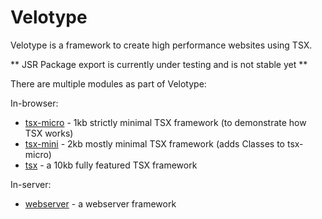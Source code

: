# Velotype

Velotype is a framework to create high performance websites using TSX.

** JSR Package export is currently under testing and is not stable yet **

There are multiple modules as part of Velotype:

In-browser:
* [tsx-micro](src/tsx-micro/readme.md) - 1kb strictly minimal TSX framework (to demonstrate how TSX works)
* [tsx-mini](src/tsx-mini/readme.md) - 2kb mostly minimal TSX framework (adds Classes to tsx-micro)
* [tsx](src/tsx/readme.md) - a 10kb fully featured TSX framework

In-server:
* [webserver](src/webserver/readme.md) - a webserver framework
